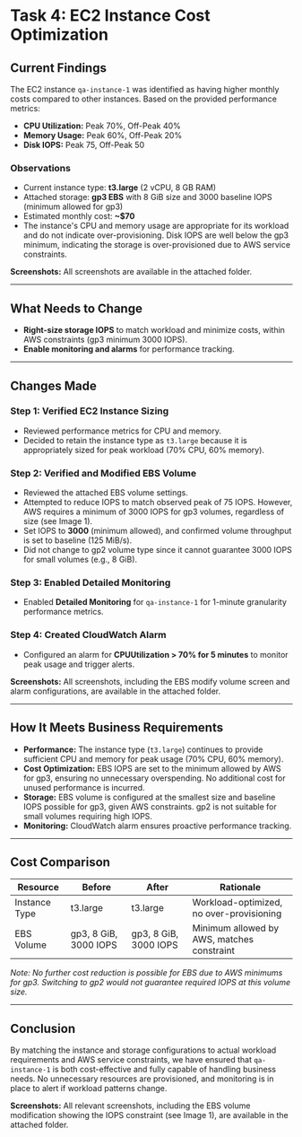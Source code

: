 # **Task 4: EC2 Instance Cost Optimization**

## **Current Findings**
The EC2 instance `qa-instance-1` was identified as having higher monthly costs compared to other instances. Based on the provided performance metrics:

- **CPU Utilization:** Peak 70%, Off-Peak 40%
- **Memory Usage:** Peak 60%, Off-Peak 20%
- **Disk IOPS:** Peak 75, Off-Peak 50

### **Observations**
- Current instance type: **t3.large** (2 vCPU, 8 GB RAM)
- Attached storage: **gp3 EBS** with 8 GiB size and 3000 baseline IOPS (minimum allowed for gp3)
- Estimated monthly cost: **~$70**
- The instance's CPU and memory usage are appropriate for its workload and do not indicate over-provisioning. Disk IOPS are well below the gp3 minimum, indicating the storage is over-provisioned due to AWS service constraints.

**Screenshots:** All screenshots are available in the attached folder.

---

## **What Needs to Change**
- **Right-size storage IOPS** to match workload and minimize costs, within AWS constraints (gp3 minimum 3000 IOPS).
- **Enable monitoring and alarms** for performance tracking.

---

## **Changes Made**

### **Step 1: Verified EC2 Instance Sizing**
- Reviewed performance metrics for CPU and memory.
- Decided to retain the instance type as `t3.large` because it is appropriately sized for peak workload (70% CPU, 60% memory).

### **Step 2: Verified and Modified EBS Volume**
- Reviewed the attached EBS volume settings.
- Attempted to reduce IOPS to match observed peak of 75 IOPS. However, AWS requires a minimum of 3000 IOPS for gp3 volumes, regardless of size (see Image 1).
- Set IOPS to **3000** (minimum allowed), and confirmed volume throughput is set to baseline (125 MiB/s).
- Did not change to gp2 volume type since it cannot guarantee 3000 IOPS for small volumes (e.g., 8 GiB).

### **Step 3: Enabled Detailed Monitoring**
- Enabled **Detailed Monitoring** for `qa-instance-1` for 1-minute granularity performance metrics.

### **Step 4: Created CloudWatch Alarm**
- Configured an alarm for **CPUUtilization > 70% for 5 minutes** to monitor peak usage and trigger alerts.

**Screenshots:** All screenshots, including the EBS modify volume screen and alarm configurations, are available in the attached folder.

---

## **How It Meets Business Requirements**
- **Performance:** The instance type (`t3.large`) continues to provide sufficient CPU and memory for peak usage (70% CPU, 60% memory).
- **Cost Optimization:** EBS IOPS are set to the minimum allowed by AWS for gp3, ensuring no unnecessary overspending. No additional cost for unused performance is incurred.
- **Storage:** EBS volume is configured at the smallest size and baseline IOPS possible for gp3, given AWS constraints. gp2 is not suitable for small volumes requiring high IOPS.
- **Monitoring:** CloudWatch alarm ensures proactive performance tracking.

---

## **Cost Comparison**

| Resource       | Before                | After                 | Rationale                                   |
|----------------|----------------------|-----------------------|----------------------------------------------|
| Instance Type  | t3.large             | t3.large              | Workload-optimized, no over-provisioning     |
| EBS Volume     | gp3, 8 GiB, 3000 IOPS| gp3, 8 GiB, 3000 IOPS | Minimum allowed by AWS, matches constraint   |

*Note: No further cost reduction is possible for EBS due to AWS minimums for gp3. Switching to gp2 would not guarantee required IOPS at this volume size.*

---

## **Conclusion**
By matching the instance and storage configurations to actual workload requirements and AWS service constraints, we have ensured that `qa-instance-1` is both cost-effective and fully capable of handling business needs. No unnecessary resources are provisioned, and monitoring is in place to alert if workload patterns change.

**Screenshots:** All relevant screenshots, including the EBS volume modification showing the IOPS constraint (see Image 1), are available in the attached folder.